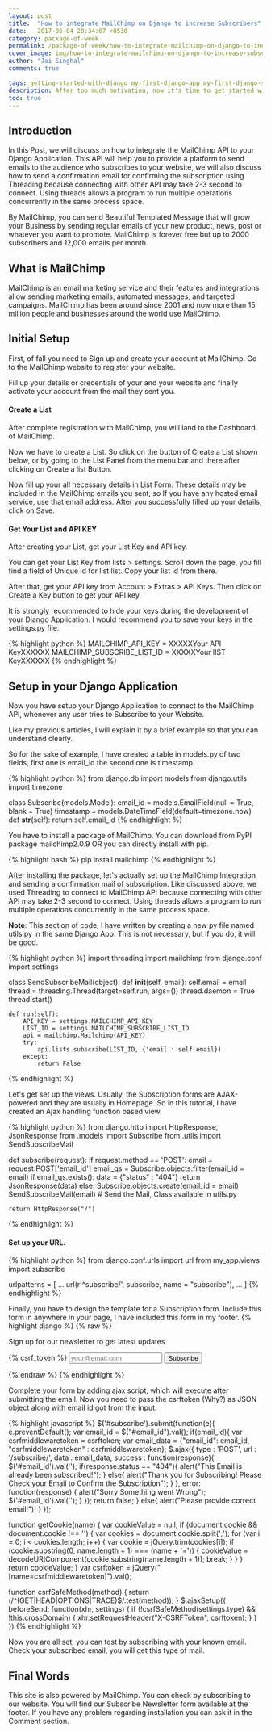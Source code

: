 ```yaml
---
layout: post
title:  "How to integrate MailChimp on Django to increase Subscribers"
date:   2017-06-04 20:34:07 +0530
category: package-of-week
permalink: /package-of-week/how-to-integrate-mailchimp-on-django-to-increase-subscribers/
cover_image: img/how-to-integrate-mailchimp-on-django-to-increase-subscribers/cover.jpg
author: "Jai Singhal"
comments: true

tags: getting-started-with-django my-first-django-app my-first-django-site virtualenv
description: After too much motivation, now it's time to get started with Django. To develop your Django-powered site, you first need to install Python on your system. It is highly recommended to install the latest version of Python.
toc: true
---
```


## Introduction
In this Post, we will discuss on how to integrate the MailChimp API to your Django Application. This API will help you to provide a platform to send emails to the audience who subscribes to your website, we will also discuss how to send a confirmation email for confirming the subscription using Threading because connecting with other API may take 2-3 second to connect. Using threads allows a program to run multiple operations concurrently in the same process space.

By MailChimp, you can send Beautiful Templated Message that will grow your Business by sending regular emails of your new product, news, post or whatever you want to promote. MailChimp is forever free but up to 2000 subscribers and 12,000 emails per month.

## What is MailChimp
MailChimp is an email marketing service and their features and integrations allow sending marketing emails, automated messages, and targeted campaigns. MailChimp has been around since 2001 and now more than 15 million people and businesses around the world use MailChimp.

## Initial Setup
First, of fall you need to Sign up and create your account at MailChimp. Go to the MailChimp website to register your website.

 

 

 

Fill up your details or credentials of your and your website and finally activate your account from the mail they sent you.

#### Create a List
After complete registration with MailChimp, you will land to the Dashboard of MailChimp.

Now we have to create a List. So click on the button of Create a List shown below, or by going to the List Panel from the menu bar and there after clicking on Create a list Button.

 



 

Now fill up your all necessary details in List Form. These details may be included in the MailChimp emails you sent, so If you have any hosted email service, use that email address. After you successfully filled up your details, click on Save. 

 

#### Get Your List and API KEY
After creating your List, get your List Key and API key.

You can get your List Key from lists > settings. Scroll down the page, you fill find a field of Unique id for list <Yor List Name> list. Copy your list id from there.

 

 

 

After that, get your API key from Account > Extras > API Keys. Then click on Create a Key button to get your API key.

 

 

 It is strongly recommended to hide your keys during the development of your Django Application. I would recommend you to save your keys in the settings.py file.

 {% highlight python %}
MAILCHIMP_API_KEY = XXXXXYour API KeyXXXXXX
MAILCHIMP_SUBSCRIBE_LIST_ID = XXXXXYour lIST KeyXXXXXX
 {% endhighlight %}

## Setup in your Django Application
Now you have setup your Django Application to connect to the MailChimp API, whenever any user tries to Subscribe to your Website.

Like my previous articles, I will explain it by a brief example so that you can understand clearly.

So for the sake of example, I have created a table in models.py of two fields, first one is email_id the second one is timestamp.

 {% highlight python %}
from django.db import models
from django.utils import timezone

class Subscribe(models.Model):
    email_id = models.EmailField(null = True, blank = True)
    timestamp = models.DateTimeField(default=timezone.now)
	def __str__(self):
		return self.email_id
{% endhighlight %}


You have to install a package of MailChimp. You can download from PyPI package mailchimp2.0.9 OR you can directly install with pip.

{% highlight bash %}
pip install mailchimp
 {% endhighlight %}

After installing the package, let's actually set up the MailChimp Integration and sending a confirmation mail of subscription. Like discussed above, we used Threading to connect to MailChimp API because connecting with other API may take 2-3 second to connect. Using threads allows a program to run multiple operations concurrently in the same process space.

**Note**: This section of code, I have written by creating a new py file named utils.py in the same Django App. This is not necessary, but if you do, it will be good.

{% highlight python %}
import threading
import mailchimp
from django.conf import settings

class SendSubscribeMail(object):
	def __init__(self, email):
		self.email = email
		thread = threading.Thread(target=self.run, args=())
		thread.daemon = True                     
		thread.start()                                 

	def run(self):
		API_KEY = settings.MAILCHIMP_API_KEY
		LIST_ID = settings.MAILCHIMP_SUBSCRIBE_LIST_ID
		api = mailchimp.Mailchimp(API_KEY)
		try:
			api.lists.subscribe(LIST_ID, {'email': self.email})
		except:
			return False
 {% endhighlight %}

Let's get set up the views. Usually, the Subscription forms are AJAX-powered and they are usually in Homepage. So in this tutorial, I have created an Ajax handling function based view. 

{% highlight python %}
from django.http import HttpResponse, JsonResponse
from .models import Subscribe
from .utils import SendSubscribeMail

def subscribe(request):
    if request.method == 'POST':
        email = request.POST['email_id']
        email_qs = Subscribe.objects.filter(email_id = email)
        if email_qs.exists():
            data = {"status" : "404"}
            return JsonResponse(data)
        else:
            Subscribe.objects.create(email_id = email)
            SendSubscribeMail(email) # Send the Mail, Class available in utils.py
            
    return HttpResponse("/")
{% endhighlight %} 

#### Set up your URL.
{% highlight python %}
from django.conf.urls import url
from my_app.views import subscribe

urlpatterns = [
    ...
    url(r'^subscribe/', subscribe, name = "subscribe"),
    ...
]
{% endhighlight %}

Finally, you have to design the template for a Subscription form. Include this form in anywhere in your page, I have included this form in my footer.
{% highlight django %}
{% raw %}
<div class = "subscribe_form">
    <p>Sign up for our newsletter to get latest updates</p>
    <form id = "subscribe" form method = 'POST'>{% csrf_token %}
        <input id = "email_id" type = "email" name = "email_id" placeholder="your@email.com">
        <button type="submit" value = "Subscribe" id = "email_submit">Subscribe</button>
     </form>
</div>
{% endraw %}
{% endhighlight %}

Complete your form by adding ajax script, which will execute after submitting the email. Now you need to pass the csrftoken (Why?) as JSON object along with email id got from the input.

{% highlight javascript %}
$('#subscribe').submit(function(e){
      e.preventDefault();
      var email_id = $("#email_id").val();
      if(email_id){
        var csrfmiddlewaretoken = csrftoken;
        var email_data = {"email_id": email_id, 
                          "csrfmiddlewaretoken" : csrfmiddlewaretoken};
        $.ajax({
          type : 'POST',
          url :  '/subscribe/',
          data : email_data,
          success : function(response){
            $('#email_id').val(''); 
            if(response.status == "404"){
              alert("This Email is already been subscribed!");
            }
            else{
              alert("Thank you for Subscribing! Please Check your Email to Confirm the Subscription");
            }
          },
          error: function(response) {
            alert("Sorry Something went Wrong");
            $('#email_id').val(''); 
          }
        });
        return false;
      }
      else{
        alert("Please provide correct email!");
      }
  });
 

function getCookie(name) {
    var cookieValue = null;
    if (document.cookie && document.cookie !== '') {
        var cookies = document.cookie.split(';');
        for (var i = 0; i < cookies.length; i++) {
            var cookie = jQuery.trim(cookies[i]);
            if (cookie.substring(0, name.length + 1) === (name + '=')) {
                cookieValue = decodeURIComponent(cookie.substring(name.length + 1));
                break;
            }
        }
    }
    return cookieValue;
}
var csrftoken = jQuery("[name=csrfmiddlewaretoken]").val();

function csrfSafeMethod(method) {
    return (/^(GET|HEAD|OPTIONS|TRACE)$/.test(method));
}
$.ajaxSetup({
    beforeSend: function(xhr, settings) {
        if (!csrfSafeMethod(settings.type) && !this.crossDomain) {
            xhr.setRequestHeader("X-CSRFToken", csrftoken);
        }
    }
})
{% endhighlight %}

 Now you are all set, you can test by subscribing with your known email. Check your subscribed email, you will get this type of mail.

 
## Final Words

This site is also powered by MailChimp. You can check by subscribing to our website. You will find our Subscribe Newsletter form available at the footer. If you have any problem regarding installation you can ask it in the Comment section.


